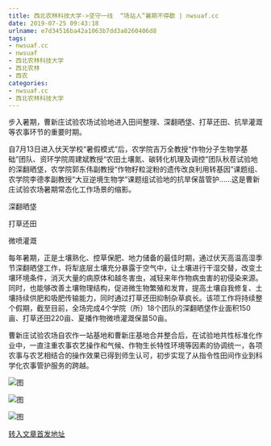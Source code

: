 ```yaml
---
title: 西北农林科技大学->坚守一线  “场站人”暑期不停歇 | nwsuaf.cc
date: 2019-07-25 09:43:18
urlname: e7d34516ba42a1063b7dd3a8260406d8
tags: 
- nwsuaf.cc
- nwsuaf
- 西北农林科技大学
- 西北农林
- 西农
categories:
- nwsuaf.cc
- 西北农林科技大学
---
```



步入暑期，曹新庄试验农场试验地进入田间整理、深翻晒垡、打草还田、抗旱灌溉等农事环节的重要时期。

自7月13日进入伏天学校“暑假模式”后，农学院吉万全教授“作物分子生物学基础”团队、资环学院周建斌教授“农田土壤氮、碳转化机理及调控”团队秋茬试验地的深翻晒垡，农学院郭东伟副教授“作物籽粒淀粉的遗传改良利用转基因”课题组、农学院李德孝副教授“大豆逆境生物学”课题组试验地的抗旱保苗管护......这是曹新庄试验农场暑期常态化工作场景的缩影。

深翻晒垡

打草还田

微喷灌溉

每年暑期，正是土壤熟化、控草保肥、地力储备的最佳时期，通过伏天高温高湿季节深翻晒垡工作，将犁底层土壤充分暴露于空气中，让土壤进行干湿交替，改变土壤环境条件，消灭大量的病原体和越冬害虫，减轻来年作物病虫害的初侵染来源。同时，也能够改善土壤物理结构，促进微生物繁殖和发育，提高土壤自我修复、土壤持续供肥和吸肥传输能力，同时通过打草还田抑制杂草疯长。该项工作将持续整个假期，截至目前，全场完成4个学院（所）18个团队的深翻晒垡作业面积150亩、打草还田220亩、夏播作物微喷灌溉保苗50亩。

曹新庄试验农场自农作一站基地和曹新庄基地合并整合后，在试验地共性标准化作业中，一直注重农事农艺操作和气候、作物生长特性环境等因素的协调统一，各项农事与农艺相结合的操作效果已得到师生认可，初步实现了从指令性田间作业到科学化农事管护服务的跨越。



![图](https://news.nwsuaf.edu.cn/images/content/2019-07/20190723163942315075.jpg)

![图](https://news.nwsuaf.edu.cn/images/content/2019-07/20190723163915625930.jpg)

![图](https://news.nwsuaf.edu.cn/images/content/2019-07/20190723163851903826.jpg)

[转入文章首发地址](https://news.nwsuaf.edu.cn/xnxw/91128.htm)